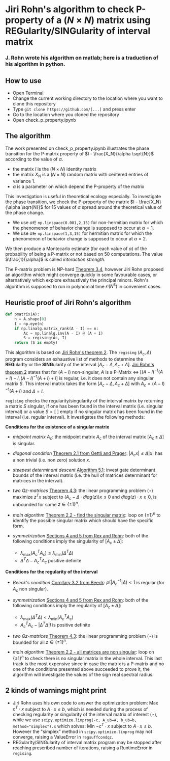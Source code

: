 # Jiri Rohn's algorithm to check P-property of a $(N \times N)$ matrix using **REG**ular**I**ty/**SING**ularity of interval matrix
### J. Rohn wrote his algorithm on matlab; here is a traduction of his algorithm in python.

## How to use
- Open Terminal
- Change the current working directory to the location where you want to clone this repository
- Type `git clone https://github.com/[...]` and press enter
- Go to the location where you cloned the repository
- Open check_p_property.ipynb

## The algorithm

The work presented on check_p_property.ipynb illustrates the phase transition for the P-matrix property of $I - \frac{X_N}{\alpha \sqrt{N}}$ according to the value of $\alpha$. 

- the matrix $I$ is the $(N \times N)$ identity matrix
- the matrix $X_N$ is a $(N \times N)$ random matrix with centered entries of variance 1.
- $\alpha$ is a parameter on which depend the P-property of the matrix

This investigation is useful in theoretical ecology especially. To investigate the phase transition, we check the P-property of the matrix $I - \frac{X_N}{\alpha \sqrt{N}}$ for 15 values of $\alpha$ spread around the theoretical value of the phase change. 
- We use $\alpha \in$ `np.linspace(0.001,2,15)` for non-hermitian matrix for which the phenomenon of behavior change is supposed to occur at $\alpha = 1$. 
- We use $\alpha \in$ `np.linspace(1,3,15)` for hermitian matrix for which the phenomenon of behavior change is supposed to occur at $\alpha = 2$.

We then produce a Montecarlo estimate (for each value of $\alpha$) of the probability of being a P-matrix or not based on 50 computations. The value $\frac{1}{\alpha}$ is called *interaction strength*.

The P-matrix problem is NP-hard [Theorem 3.4](https://doi.org/10.1137/0617062), however Jiri Rohn proposed an algorithm which might converge quickly in some favourable cases, or alternatively which explore exhaustively the principal minors. Rohn's algorithm is supposed to run in polynomial time $\mathcal O (N^3)$ in convenient cases.

## Heuristic proof of Jiri Rohn's algorithm

```python 
def pmatrix(A):
    n = A.shape[0]
    I = np.eye(n)
    if np.linalg.matrix_rank(A - I) == n:
        Ac = np.linalg.inv(A - I) @ (A + I)
        S = regising(Ac, I)
    return (S is empty)
```

This algorithm is based on [Jiri Rohn's theorem 2](http://dx.doi.org/10.1007/s11590-011-0318-y). The `regising` $(A_c, \Delta)$ program considers an exhaustive list of methods to determine the **REG**ular**I**ty or the **SING**ularity of the interval $[A_c - \Delta, A_c + \Delta]$. [Jiri Rohn's theorem 2](http://dx.doi.org/10.1007/s11590-011-0318-y) states that for $(A - I)$ non-singular, $A$ is a P-Matrix $\iff$ $[ (A-I)^{-1} (A + I) - I, (A-I)^{-1} (A + I) + I ]$ is regular, i.e. it does not contain any singular matrix $S$. This interval matrix takes the form $[A_c - \Delta,A_c + \Delta]$ with $A_c = (A-I)^{-1} (A + I)$ and $\Delta = I$.

`regising` checks the regularity/singularity of the interval matrix by returning a matrix $S$ singular, if one has been found in the interval matrix (i.e. singular interval) or a value $S = [ \ ]$ empty if no singular matrix has been found in the interval (i.e. regular interval). It investigates the following methods:

**Conditions for the existence of a singular matrix**

- *midpoint matrix* $A_c$:
    the midpoint matrix $A_c$ of the interval matrix $[A_c \pm \Delta]$ is singular.
    
- *diagonal condition* [Theorem 2.1 from Oettli and Prager](https://doi.org/10.1137/S0895479896310743):
    $|A_c x| \leq \Delta |x|$ has a non trivial (i.e. non zero) solution $x$.
    
- *steepest determinant descent* [Algorithm 5.1](https://doi.org/10.1016/0024-3795(89)90004-9):
    investigate determinant bounds of the interval matrix (i.e. the hull of matrices determinant for matrices in the interval).
    
- *two Qz-matrices* [Theorem 4.3](https://doi.org/10.1137/S0895479896313978):
    the linear programming problem $(\star)$ maximize $z^T x$ subject to $(A_c - \Delta \cdot diag(z)) x \leq 0$ and $diag(z) \cdot x \geq 0$, is unbounded for some $z \in \{ \pm 1 \}^n$.
    
- *main algorithm* [Theorem 2.2 - find the singular matrix](https://doi.org/10.1137/0614007):
    loop on $\{ \pm 1 \}^n$ to identify the possible singular matrix which should have the specific form.
    
- *symmetrization* [Sections 4 and 5 from Rex and Rohn](https://doi.org/10.1137/S0895479896310743):
    both of the following conditions imply the singularity of $[A_c \pm \Delta]$:
    - $\lambda_{\max}({A_c}^T A_c) \leq \lambda_{\min}(\Delta^T \Delta)$
    - $\Delta^T \Delta - {A_c}^T A_c$ positive definite

**Conditions for the regularity of the interval**

- *Beeck's condition* [Corollary 3.2 from Beeck](https://doi.org/10.1137/S0895479896310743):
    $\rho (|{A_c}^{-1}| \Delta) < 1$ is regular (for $A_c$ non singular).

- *symmetrization* [Sections 4 and 5 from Rex and Rohn](https://doi.org/10.1137/S0895479896310743):
    both of the following conditions imply the regularity of $[A_c \pm \Delta]$:
    - $\lambda_{\max}(\Delta^T \Delta) < \lambda_{\min}({A_c}^T A_c)$
    - ${A_c}^T A_c - | \Delta^T \Delta | I$ is positive definite

- *two Qz-matrices* [Theorem 4.3](https://doi.org/10.1137/S0895479896313978):
    the linear programming problem $(\star)$ is bounded for all $z \in \{ \pm 1 \}^n$.  

- *main algorithm* [Theorem 2.2 - all matrices are non singular](https://doi.org/10.1137/0614007):
    loop on $\{ \pm 1 \}^n$ to check there is no singular matrix in the whole interval. This last track is the most expensive since in case the matrix is a P-matrix and no one of the conditions presented above succeeded to prove it, the algorithm will investigate the values of the sign real spectral radius.


## 2 kinds of warnings might print

- Jiri Rohn uses his own code to answer the optimization problem: Max $c^T \cdot x$ subject to $A \cdot x \leq b$, which is needed during the process of checking regularity or singularity of the interval matrix of interest $(\star)$, while we use `scipy.optimize.linprog(-c, A_ub=A, b_ub=b, method="simplex").x` which solves: Min $-c^T \cdot x$ subject to $A \cdot x \leq b$. However the "simplex" method in `scipy.optimize.linprog` may not converge, raising a ValueError in `regsuffcondqz`.
- REGularIty/SINGularity of interval matrix program may be stopped after reaching prescribed number of iterations, raising a RuntimeError in `regising`.